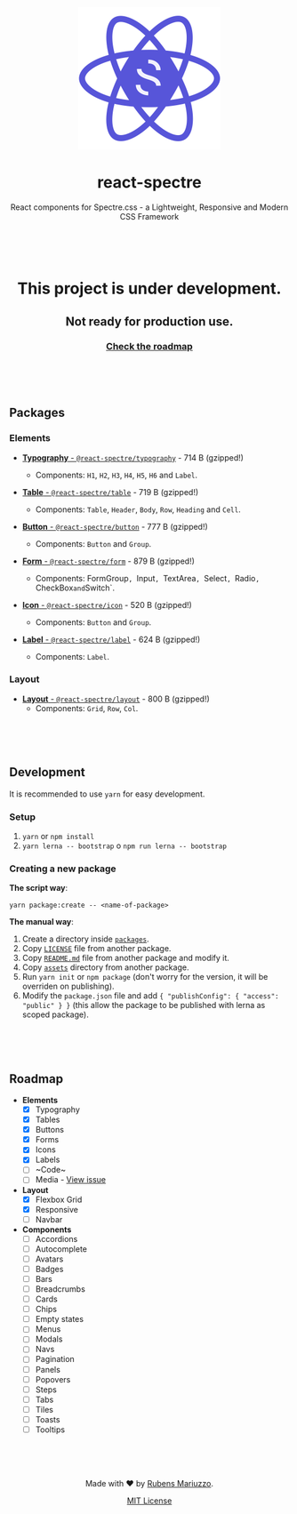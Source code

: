 <div align=center>
<img src=".github/react-spectre-logo.png" width="256" height="256">

# react-spectre
React components for Spectre.css - a Lightweight, Responsive and Modern CSS Framework

<br><br><br>
</div>

<div align=center>

# This project is under development.
## Not ready for production use.
### [Check the roadmap](#roadmap)

</div>

<br><br><br>

## Packages

### Elements

  - [**Typography** - `@react-spectre/typography`](packages/typography) - <!-- markdown-exec(cmd:./node_modules/.bin/gzip-size ./packages/typography/dist/typography.js, match:\d+ \w+) -->714 B<!-- /markdown-exec --> (gzipped!)
    - Components: `H1`, `H2`, `H3`, `H4`, `H5`, `H6` and `Label`.

  - [**Table** - `@react-spectre/table`](packages/table) - <!-- markdown-exec(cmd:./node_modules/.bin/gzip-size ./packages/table/dist/table.js, match:\d+ \w+) -->719 B<!-- /markdown-exec --> (gzipped!)
    - Components: `Table`, `Header`, `Body`, `Row`, `Heading` and `Cell`.

  - [**Button** - `@react-spectre/button`](packages/button) - <!-- markdown-exec(cmd:./node_modules/.bin/gzip-size ./packages/button/dist/button.js, match:\d+ \w+) -->777 B<!-- /markdown-exec --> (gzipped!)
    - Components: `Button` and `Group`.

  - [**Form** - `@react-spectre/form`](packages/form) - <!-- markdown-exec(cmd:./node_modules/.bin/gzip-size ./packages/form/dist/form.js, match:\d+ \w+) -->879 B<!-- /markdown-exec --> (gzipped!)
    - Components: FormGroup`, `Input`, `TextArea`, `Select`, `Radio`, `CheckBox` and `Switch`.

  - [**Icon** - `@react-spectre/icon`](packages/icon) - <!-- markdown-exec(cmd:./node_modules/.bin/gzip-size ./packages/icon/dist/icon.js, match:\d+ \w+) -->520 B<!-- /markdown-exec --> (gzipped!)
    - Components: `Button` and `Group`.

  - [**Label** - `@react-spectre/label`](packages/label) - <!-- markdown-exec(cmd:./node_modules/.bin/gzip-size ./packages/label/dist/label.js, match:\d+ \w+) -->624 B<!-- /markdown-exec --> (gzipped!)
    - Components: `Label`.

### Layout

  - [**Layout** - `@react-spectre/layout`](packages/layout) - <!-- markdown-exec(cmd:./node_modules/.bin/gzip-size ./packages/layout/dist/layout.js, match:\d+ \w+) -->800 B<!-- /markdown-exec --> (gzipped!)
    - Components: `Grid`, `Row`, `Col`.

<br><br><br>

## Development

It is recommended to use `yarn` for easy development.

### Setup

 1. `yarn` or `npm install`
 2. `yarn lerna -- bootstrap` o `npm run lerna -- bootstrap`

### Creating a new package

**The script way**:

```shell
yarn package:create -- <name-of-package>
```

**The manual way**:

  1. Create a directory inside [`packages`](packages).
  2. Copy [`LICENSE`](packages/typography/LICENSE) file from another package.
  3. Copy [`README.md`](packages/typography/README.md) file from another package and modify it.
  4. Copy [`assets`](packages/typography/assets) directory from another package.
  5. Run `yarn init` or `npm package` (don't worry for the version, it will be overriden on publishing).
  6. Modify the `package.json` file and add `{ "publishConfig": { "access": "public" } }` (this allow the package to be published with lerna as scoped package).


<br><br><br>

## Roadmap

  - **Elements**
    - [x] Typography
    - [x] Tables
    - [x] Buttons
    - [x] Forms
    - [x] Icons
    - [x] Labels
    - [ ] ~Code~
    - [ ] Media - [View issue](https://github.com/react-spectre/react-spectre/issues/2)

  - **Layout**
    - [x] Flexbox Grid
    - [x] Responsive
    - [ ] Navbar

  - **Components**
    - [ ] Accordions
    - [ ] Autocomplete
    - [ ] Avatars
    - [ ] Badges
    - [ ] Bars
    - [ ] Breadcrumbs
    - [ ] Cards
    - [ ] Chips
    - [ ] Empty states
    - [ ] Menus
    - [ ] Modals
    - [ ] Navs
    - [ ] Pagination
    - [ ] Panels
    - [ ] Popovers
    - [ ] Steps
    - [ ] Tabs
    - [ ] Tiles
    - [ ] Toasts
    - [ ] Tooltips

<div align=center>
<br><br><br>

Made with :heart: by [Rubens Mariuzzo](https://github.com/rmariuzzo).

[MIT License](LICENSE)

</div>
